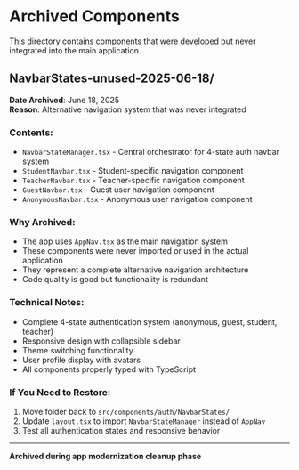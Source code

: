 # Archived Components

This directory contains components that were developed but never integrated into the main application.

## NavbarStates-unused-2025-06-18/

**Date Archived**: June 18, 2025  
**Reason**: Alternative navigation system that was never integrated

### Contents:
- `NavbarStateManager.tsx` - Central orchestrator for 4-state auth navbar system
- `StudentNavbar.tsx` - Student-specific navigation component  
- `TeacherNavbar.tsx` - Teacher-specific navigation component
- `GuestNavbar.tsx` - Guest user navigation component
- `AnonymousNavbar.tsx` - Anonymous user navigation component

### Why Archived:
- The app uses `AppNav.tsx` as the main navigation system
- These components were never imported or used in the actual application
- They represent a complete alternative navigation architecture
- Code quality is good but functionality is redundant

### Technical Notes:
- Complete 4-state authentication system (anonymous, guest, student, teacher)
- Responsive design with collapsible sidebar
- Theme switching functionality
- User profile display with avatars
- All components properly typed with TypeScript

### If You Need to Restore:
1. Move folder back to `src/components/auth/NavbarStates/`
2. Update `layout.tsx` to import `NavbarStateManager` instead of `AppNav`
3. Test all authentication states and responsive behavior

---

**Archived during app modernization cleanup phase**
